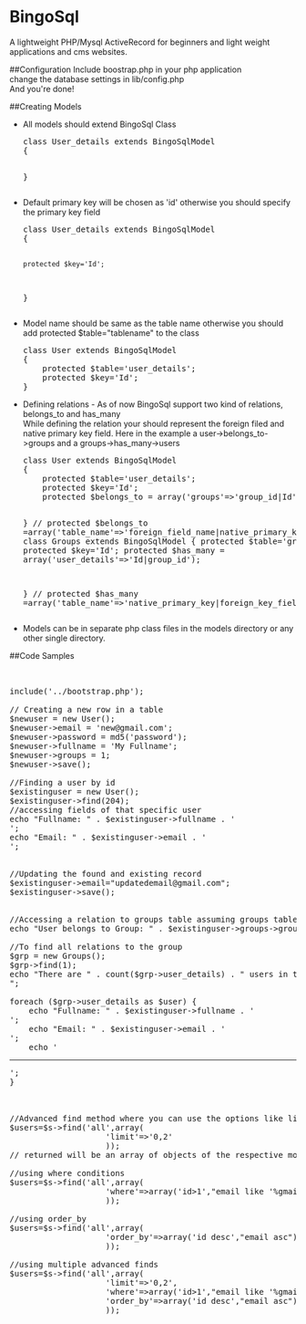 BingoSql
========

A lightweight PHP/Mysql ActiveRecord for beginners and light weight applications and cms websites.

##Configuration
Include boostrap.php in your php application<br>
change the database settings in lib/config.php<br>
And you're done!<br>

##Creating Models
<ul>
<li>All models should extend BingoSql Class
<pre>
class User_details extends BingoSqlModel
{
          
}
</pre>
</li>
<li>Default primary key will be chosen as 'id' otherwise you should specify the primary key field 
<pre>
class User_details extends BingoSqlModel
{
   
    protected $key='Id';   
    
}
</pre>
</li>
<li>Model name should be same as the table name otherwise you should add protected $table="tablename" to the class
<pre>
class User extends BingoSqlModel
{
    protected $table='user_details';
    protected $key='Id';
}
</pre>
</li>
<li>Defining relations - As of now BingoSql support two kind of relations, belongs_to and has_many<br>
While defining the relation your should represent the foreign filed and native primary key field.
Here in the example a user->belongs_to->groups and a groups->has_many->users
<pre>
class User extends BingoSqlModel
{
    protected $table='user_details';
    protected $key='Id';
    protected $belongs_to = array('groups'=>'group_id|Id'); 
    
}
// protected $belongs_to =array('table_name'=>'foreign_field_name|native_primary_key_for_table_which_it_belong_to'); 
class Groups extends BingoSqlModel
{
    protected $table='groups';
    protected $key='Id';
    protected $has_many = array('user_details'=>'Id|group_id'); 
    
}
// protected $has_many =array('table_name'=>'native_primary_key|foreign_key_field_at_related_table'); 
</pre>
</li>
<li>Models can be in separate php class files in the models directory or any other single directory.</li>
</ul>

##Code Samples
<pre>


include('../bootstrap.php');

// Creating a new row in a table
$newuser = new User();
$newuser->email = 'new@gmail.com';
$newuser->password = md5('password');
$newuser->fullname = 'My Fullname';
$newuser->groups = 1;
$newuser->save();

//Finding a user by id
$existinguser = new User();
$existinguser->find(204);
//accessing fields of that specific user
echo "Fullname: " . $existinguser->fullname . '<br>';
echo "Email: " . $existinguser->email . '<br>';


//Updating the found and existing record
$existinguser->email="updatedemail@gmail.com";
$existinguser->save();


//Accessing a relation to groups table assuming groups table have a field group_name
echo "User belongs to Group: " . $existinguser->groups->group_name;

//To find all relations to the group
$grp = new Groups();
$grp->find(1);
echo "There are " . count($grp->user_details) . " users in this group<br>";

foreach ($grp->user_details as $user) {
    echo "Fullname: " . $existinguser->fullname . '<br>';
    echo "Email: " . $existinguser->email . '<br>';
    echo '<hr>';
}



//Advanced find method where you can use the options like limit, where, order_by etc
$users=$s->find('all',array(
                    'limit'=>'0,2'
                    ));
// returned will be an array of objects of the respective model class

//using where conditions
$users=$s->find('all',array(
                    'where'=>array('id>1',"email like '%gmail.com'")
                    ));

//using order_by
$users=$s->find('all',array(
                    'order_by'=>array('id desc',"email asc")
                    ));
                    
//using multiple advanced finds
$users=$s->find('all',array(
                    'limit'=>'0,2',
                    'where'=>array('id>1',"email like '%gmail.com'"),
                    'order_by'=>array('id desc',"email asc")
                    ));

                    

</pre>
